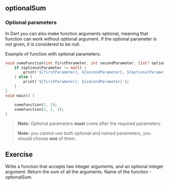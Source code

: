 ## optionalSum

### Optional parameters

In Dart you can also make function arguments optional, meaning that function can work without optional argument. If the optional parameter is not given, it is considered to be null.

Example of function with optional parameters:

```dart
void someFunction(int firstParameter, int secondParameter, [int? optionalParameter]) {
	if (optionalParameter != null) {
		print('${firstParameter}, ${secondParameter}, ${optionalParameter}');
	} else {
		print('${firstParameter}, ${secondParameter}');
	}
}
void main() {

	someFunction(1, 2);
	someFunction(1, 2, 3);
}
```

> **Note:** Optional parameters **must** come after the required parameters.

> **Note:** you cannot use both optional and named parameters, you should choose **one** of them.

## Exercise

Write a function that accepts two integer arguments, and an optional integer argument. Return the sum of all the arguments. Name of the function - optionalSum.